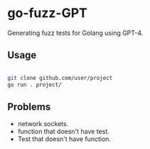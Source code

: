 # go-fuzz-GPT

Generating fuzz tests for Golang using GPT-4.

## Usage

```bash

git clone github.com/user/project
go run . project/
```

## Problems

- network sockets.
- function that doesn't have test.
- Test that doesn't have function.
